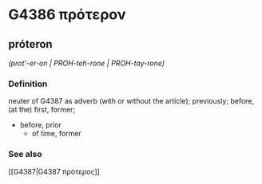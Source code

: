 # G4386 πρότερον

## próteron

_(prot'-er-on | PROH-teh-rone | PROH-tay-rone)_

### Definition

neuter of G4387 as adverb (with or without the article); previously; before, (at the) first, former; 

- before, prior
  - of time, former

### See also

[[G4387|G4387 πρότερος]]
